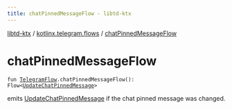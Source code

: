 ```yaml
---
title: chatPinnedMessageFlow - libtd-ktx
---
```


[libtd-ktx](../index.html) / [kotlinx.telegram.flows](index.html) / [chatPinnedMessageFlow](./chat-pinned-message-flow.html)

# chatPinnedMessageFlow

`fun `[`TelegramFlow`](../kotlinx.telegram.core/-telegram-flow/index.html)`.chatPinnedMessageFlow(): Flow<`[`UpdateChatPinnedMessage`](https://tdlibx.github.io/td/docs/org/drinkless/td/libcore/telegram/TdApi.UpdateChatPinnedMessage.html)`>`

emits [UpdateChatPinnedMessage](https://tdlibx.github.io/td/docs/org/drinkless/td/libcore/telegram/TdApi.UpdateChatPinnedMessage.html) if the chat pinned message was changed.

